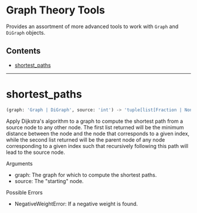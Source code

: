 # Graph Theory Tools

Provides an assortment of more advanced tools to work with `Graph` and
    `DiGraph` objects.

## Contents

- [shortest\_paths](#shortest_paths)

---

# shortest\_paths

```python
(graph: 'Graph | DiGraph', source: 'int') -> 'tuple[list[Fraction | None], list[int | None]]'
```

Apply Dijkstra's algorithm to a graph to compute the shortest path
    from a source node to any other node. The first list returned
    will be the minimum distance between the node and the node
    that corresponds to a given index, while the second list
    returned will be the parent node of any node corresponding to a
    given index such that recursively following this path will
    lead to the source node.

Arguments
- graph: The graph for which to compute the shortest paths.
- source: The "starting" node.

Possible Errors
- NegativeWeightError: If a negative weight is found.

<!--this file has been automatically generated-->
